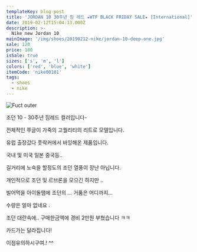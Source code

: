 ```yaml
---
templateKey: blog-post
title: 'JORDAN 10 30주년 짐 레드 ★WTF BLACK FRIDAY SALE★ [International]'
date: 2019-02-12T15:04:13.000Z
description: >-
  Nike new Jordan 10
mainImage: '/img/shoes/20190212-nike/jordan-10-deep-one.jpg'
sale: 120
price: 180
isSale: true
sizes: ['s', 'm', 'l']
colors: ['red', 'blue', 'white']
itemCode: 'nike00101'
tags:
  - shoes
  - nike
---
```


![Fuct outer](/img/shoes/20190212-nike/jordan-10-deep-one.jpg)

조던 10 - 30주년 짐레드 컬러입니다-



전체적인 쭈글이 가죽의 고퀄리티의 리트로 모델입니다.



유럽 출장갔다 풋락커에서 바잉해온 제품입니다.



국내 및 미국 일본 중국등..



길거리에 노숙을 할정도의 조던 열풍이 장난 아닙니다.



개인적으로 조던 및 르브론을 모으긴 하지만 ..



빌어먹을 아이돌땜에 조던의 ... 거품은 어디까지...





수량은 얼마 없네요 .



조던 대란속에.. 구매한금액에 경비 2만원 부쳤습니다 ㅋㅋ



카드가는 달라집니다!



이점유의하시구여.! ^^
